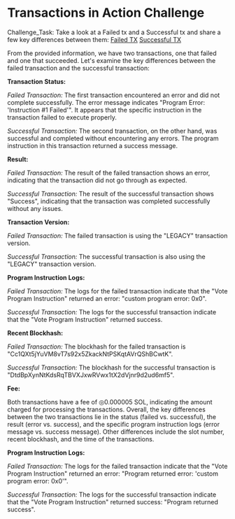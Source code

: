 # Transactions in Action Challenge

Challenge_Task: Take a look at a Failed tx and a Successful tx and share a few key differences between them: 
[Failed TX](https://explorer.solana.com/tx/3f5385da6aJ86dPXdmZHUZWccBLsi24fwpZhA7ST2nYBZ95XCyG6pCjhyXXZLjqhsSzDxdHxzoi13Yrx4UwEg3J2)
[Successful TX](https://explorer.solana.com/tx/5qAvAYuACKSLRgewTyCWBqSHTrGg73B61Ao6V2HamZsG1imuZRgQBExbkqTVz8WxU98JTjAzBMGrUvUz2B17yGyQ)


From the provided information, we have two transactions, one that failed and one that succeeded. Let's examine the key differences between the failed transaction and the successful transaction:

**Transaction Status:**

*Failed Transaction:* The first transaction encountered an error and did not complete successfully. The error message indicates "Program Error: 'Instruction #1 Failed'". It appears that the specific instruction in the transaction failed to execute properly.

*Successful Transaction:* The second transaction, on the other hand, was successful and completed without encountering any errors. The program instruction in this transaction returned a success message.

**Result:**

*Failed Transaction:* The result of the failed transaction shows an error, indicating that the transaction did not go through as expected.

*Successful Transaction:* The result of the successful transaction shows "Success", indicating that the transaction was completed successfully without any issues.

**Transaction Version:**

*Failed Transaction:* The failed transaction is using the "LEGACY" transaction version.

*Successful Transaction:* The successful transaction is also using the "LEGACY" transaction version.

**Program Instruction Logs:**

*Failed Transaction:* The logs for the failed transaction indicate that the "Vote Program Instruction" returned an error: "custom program error: 0x0".

*Successful Transaction:* The logs for the successful transaction indicate that the "Vote Program Instruction" returned success.

**Recent Blockhash:**

*Failed Transaction:* The blockhash for the failed transaction is "Cc1QXt5jYuVM8vT7s92x5ZkackNtPSKqtAVrQShBCwtK".

*Successful Transaction:* The blockhash for the successful transaction is "DtdBpXynNtKdsRqTBVXJxwRVwx1tX2dVjnr9d2ud6mf5".

**Fee:**

Both transactions have a fee of ◎0.000005 SOL, indicating the amount charged for processing the transactions.
Overall, the key differences between the two transactions lie in the status (failed vs. successful), the result (error vs. success), and the specific program instruction logs (error message vs. success message). Other differences include the slot number, recent blockhash, and the time of the transactions.

**Program Instruction Logs:**

*Failed Transaction:* The logs for the failed transaction indicate that the "Vote Program Instruction" returned an error: "Program returned error: 'custom program error: 0x0'".

*Successful Transaction:* The logs for the successful transaction indicate that the "Vote Program Instruction" returned success: "Program returned success".
